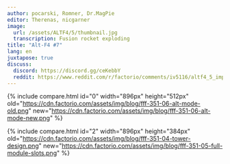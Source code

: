 ```yaml
---
author: pocarski, Romner, Dr.MagPie
editor: Therenas, nicgarner
image:
  url: /assets/ALTF4/5/thumbnail.jpg
  transcription: Fusion rocket exploding
title: "Alt-F4 #7"
lang: en
juxtapose: true
discuss:
  discord: https://discord.gg/ceKebbY
  reddit: https://www.reddit.com/r/factorio/comments/iv5116/altf4_5_improving_on_perfection/
---
```



{% include compare.html id="0" width="896px" height="512px" old="https://cdn.factorio.com/assets/img/blog/fff-351-06-alt-mode-old.png" new="https://cdn.factorio.com/assets/img/blog/fff-351-06-alt-mode-new.png"  %}


{% include compare.html id="2" width="896px" height="384px" old="https://cdn.factorio.com/assets/img/blog/fff-351-04-tower-design.png" new="https://cdn.factorio.com/assets/img/blog/fff-351-05-full-module-slots.png" %}

